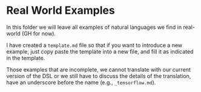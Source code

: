 # Real World Examples

In this folder we will leave all examples of natural languages we find in real-world (GH for now).

I have created a `template.md` file so that if you want to introduce a new example, just copy paste the template into a new file, and fill it as indicated in the template.

Those examples that are incomplete, we cannot translate with our current version of the DSL or we still have to discuss the details of the translation, have an underscore before the name (e.g., `_tensorflow.md`).